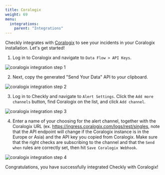 ```yaml
---
title: Coralogix
weight: 69
menu:
  integrations:
    parent: "Integrations"
---
```


Checkly integrates with [Coralogix](https://coralogix.com/) to see your incidents in your Coralogix installation. Let's get started!

1. Log in to Coralogix and navigate to `Data Flow > API Keys`.

![coralogix integration step 1](/docs/images/integrations/coralogix/coralogix_step1.png)

2. Next, copy the generated "Send Your Data" API to your clipboard.

![coralogix integration step 2](/docs/images/integrations/coralogix/coralogix_step2.png)

3. Log in to Checkly and navigate to `Alert Settings`. Click the `Add more channels` button, find Coralogix on the list, and click `Add channel`.

![coralogix integration step 3](/docs/images/integrations/coralogix/coralogix_step3.png)

4. Enter a name of your choosing for the alert channel, together with the Coralogix URL (ex. https://ingress.coralogix.com/logs/rest/singles, note that the API endpoint will change if the Coralogix instance is in the Europe or Asia) and the API key you copied from Coralogix. Make sure that the right checks are subscribing to the channel and that the `Send when` rules are correctly set, then hit `Save Coralogix Webhook`.

![coralogix integration step 4](/docs/images/integrations/coralogix/coralogix_step4.png)

Congratulations, you have successfully integrated Checkly with Coralogix!
